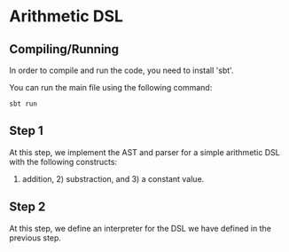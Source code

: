 Arithmetic DSL
=========

Compiling/Running
------
In order to compile and run the code, you need to install 'sbt'.

You can run the main file using the following command:

`sbt run`

Step 1
------
At this step, we implement the AST and parser for a simple arithmetic DSL with the following constructs:
1) addition, 2) substraction, and 3) a constant value.

Step 2
------
At this step, we define an interpreter for the DSL we have defined in the previous step.